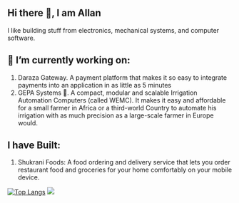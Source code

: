## Hi there 👋, I am Allan

I like building stuff from electronics, mechanical systems, and computer software.
## 🔭 I’m currently working on:
1. Daraza Gateway. A payment platform that makes it so easy to integrate payments into an application in as little as 5 minutes
2. GEPA Systems 🌱. A compact, modular and scalable Irrigation Automation Computers (called WEMC). It makes it easy and affordable for a small farmer in Africa or a third-world Country to automate his irrigation with as much precision as a large-scale farmer in Europe would.
   
## I have Built:
1. Shukrani Foods: A food ordering and delivery service that lets you order restaurant food and groceries for your home comfortably on your mobile device.

[![Top Langs](https://github-readme-stats-git-masterrstaa-rickstaa.vercel.app/api/top-langs/?username=allan-js)](https://github.com/anuraghazra/github-readme-stats)
<picture>
  <source
    srcset="https://github-readme-stats.vercel.app/api?username=allan-js&show_icons=true&theme=dark"
    media="(prefers-color-scheme: dark)"
  />
  <source
    srcset="https://github-readme-stats.vercel.app/api?username=allan-js&show_icons=true"
    media="(prefers-color-scheme: light), (prefers-color-scheme: no-preference)"
  />
  <img src="https://github-readme-stats.vercel.app/api?username=allan-js&show_icons=true" />
</picture>
<!--
**allan-js/allan-js** is a ✨ _special_ ✨ repository because its `README.md` (this file) appears on your GitHub profile.


- 🌱 I’m currently learning ...
- 👯 I’m looking to collaborate on ...
- 🤔 I’m looking for help with ...
- 💬 Ask me about ...
- 📫 How to reach me: ...
- 😄 Pronouns: ...
- ⚡ Fun fact: ...
-->
